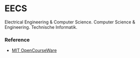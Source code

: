# EECS
Electrical Engineering &amp; Computer Science. Computer Science &amp; Engineering. Technische Informatik.







### Reference

- [MIT OpenCourseWare](https://ocw.mit.edu/index.htm)

